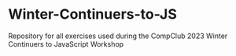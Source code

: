# Winter-Continuers-to-JS
Repository for all exercises used during the CompClub 2023 Winter Continuers to JavaScript Workshop
